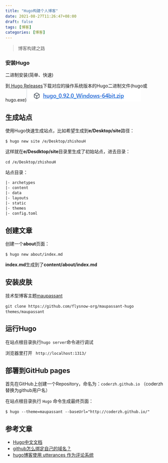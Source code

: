 ```yaml
---
title: "Hugo构建个人博客"
date: 2021-08-27T11:26:47+08:00
draft: false
tags: [博客]
categories: [博客]
---
```


> 博客构建之路

### 安装Hugo

二进制安装(简单、快速)

到[ Hugo Releases](https://github.com/gohugoio/hugo/releases)下载对应的操作系统版本的Hugo二进制文件(hugo或hugo.exe)![微信截图_20220125175915](Hugo构建个人博客.assets/微信截图_20220125175915.png)

## 生成站点

使用Hugo快速生成站点，比如希望生成到**e/Desktop/site**路径：

`$ hugo new site /e/Desktop/zhishouH`

这样就在**e/Desdktop/site**目录里生成了初始站点，进去目录：

`cd /e/Desktop/zhishouH`

站点目录：
```
|- archetypes
|- content
|- data
|- layouts
|- static
|- themes
|- config.toml
```

## 创建文章

创建一个**about**页面：

`$ hugo new about/index.md`

**index.md**生成到了**content/about/index.md**

## 安装皮肤

技术型博客主题[maupassant](https://github.com/flysnow-org/maupassant-hugo)

`git clone https://github.com/flysnow-org/maupassant-hugo themes/maupassant`

## 运行Hugo

在站点根目录执行`hugo server`命令进行调试

浏览器里打开 ` http://localhost:1313/`

## 部署到GitHub pages

首先在GitHub上创建一个Repository，命名为：`coderzh.github.io` （coderzh替换为github用户名）

在站点根目录执行 `Hugo` 命令生成最终页面：

`$ hugo --theme=maupassant --baseUrl="http://coderzh.github.io/"`

## 参考文章

- [Hugo中文文档](https://www.gohugo.org/)
- [github怎么绑定自己的域名？](https://www.zhihu.com/question/31377141/answer/384465402)
- [hugo博客使用 utterances 作为评论系统](https://cloud.tencent.com/developer/article/1834230)

